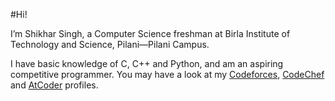 #Hi!

I’m Shikhar Singh, a Computer Science freshman at Birla Institute of Technology and Science, Pilani—Pilani Campus.

I have basic knowledge of C, C++ and Python, and am an aspiring competitive programmer. You may have a look at my
[Codeforces](https://codeforces.com/profile/RiverX15), 
[CodeChef](https://www.codechef.com/users/riverx15) and [AtCoder](https://atcoder.jp/users/RiverX15) profiles.
<!---
RiverX15/RiverX15 is a ✨ special ✨ repository because its `README.md` (this file) appears on your GitHub profile.
You can click the Preview link to take a look at your changes.
--->
